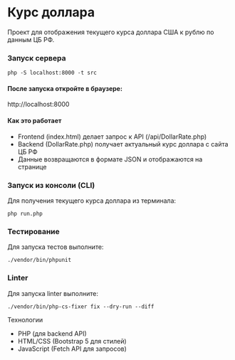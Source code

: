 # Курс доллара

Проект для отображения текущего курса доллара США к рублю по данным ЦБ РФ.

### Запуск сервера

```
php -S localhost:8000 -t src
```

#### После запуска откройте в браузере:
http://localhost:8000

#### Как это работает
- Frontend (index.html) делает запрос к API (/api/DollarRate.php)
- Backend (DollarRate.php) получает актуальный курс доллара с сайта ЦБ РФ
- Данные возвращаются в формате JSON и отображаются на странице

### Запуск из консоли (CLI)
Для получения текущего курса доллара из терминала:
```
php run.php
```

### Тестирование
Для запуска тестов выполните:

```
./vendor/bin/phpunit
```

### Linter
Для запуска linter выполните:

```
./vendor/bin/php-cs-fixer fix --dry-run --diff
```

Технологии
- PHP (для backend API)
- HTML/CSS (Bootstrap 5 для стилей)
- JavaScript (Fetch API для запросов)
